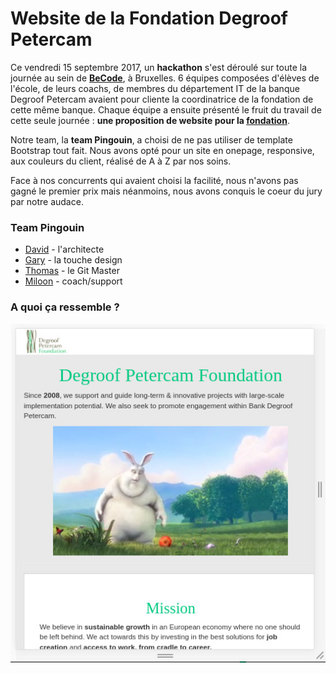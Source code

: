 # Website de la Fondation Degroof Petercam

Ce vendredi 15 septembre 2017, un **hackathon** s'est déroulé sur toute la journée au sein de **[BeCode](http://www.becode.org)**, à Bruxelles. 6 équipes composées d'élèves de l'école, de leurs coachs, de membres du département IT de la banque Degroof Petercam avaient pour cliente la coordinatrice de la fondation de cette même banque. Chaque équipe a ensuite présenté le fruit du travail de cette seule journée : **une proposition de website pour la [fondation](https://www.degroofpetercam.be/fr/qui-sommes-nous/impact-societal)**.

Notre team, la **team Pingouin**, a choisi de ne pas utiliser de template Bootstrap tout fait. Nous avons opté pour un site en onepage, responsive, aux couleurs du client, réalisé de A à Z par nos soins.

Face à nos concurrents qui avaient choisi la facilité, nous n'avons pas gagné le premier prix mais néanmoins, nous avons conquis le coeur du jury par notre audace.

### Team Pingouin
- [David](https://github.com/ddvdv) - l'architecte
- [Gary](https://github.com/GaryLuypaert) - la touche design
- [Thomas](https://github.com/Thomas-Tonneau) - le Git Master
- [Miloon](https://github.com/miloon/) - coach/support

### A quoi ça ressemble ?

![screenshot](screenshot.jpg)
